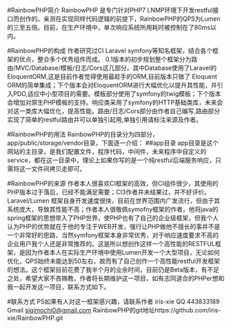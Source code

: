 #RainbowPHP简介
RainbowPHP 是专门针对PHP7 LNMP环境下开发restful接口而创作的。亲测在实现同样代码逻辑的前提下，RainbowPHP的QPS为Lumen的三至五倍。目前，在生产环境中，单次响应系统所用耗时被控制在了80ms以内。

#RainbowPHP的构成
作者研究过CI Laravel symfony等知名框架，结合各个框架的优点，整合多个优秀组件而成。
0.1版本的初步规划整个框架分为路由/MVC/Database/模板/日志/Cors这几部分。其中Database使用了Laravel的EloquentORM,这是目前作者觉得使用最趁手的ORM,目前版本只做了 Eloquent ORM的简单集成；下个版本会对EloquentORM进行大幅优化以提升其性能，并引入PDO,适应中小型项目的需要。模板部分使用了symfony的twig模板；下个版本会增加对原生PHP模板的支持。响应类采用了symfony的HTTP基础类库，未来会对这一类库大幅优化，提高性能。路由/日志/Cors部分由作者自己编写,路由部分实现了简单的restful路由并可以单独引起用,单独引用请标注来源及作者。

#RainbowPHP的用法
RainbowPHP的目录分为四部分，app/public/storage/vendor目录，下面逐一介绍：
##app目录
app目录是这个网站的主目录，是我们配置文件，程序代码，中间件，未来程序中自定义的service，都在这一目录中，理论上如果你写的是一个纯restful后端服务响应，只需将这一文件间拷贝走即可。




#RainbowPHP的来源
作者本人很喜欢CI框架的高效，但CI组件很少，其使用的PHP版本过于落后，已经不能满足需要；CI3作者并未结果过，并不好评价。Laravel/Lumen
框架自身开发速度很快，目前在世界范围内广发流行，但由于其系统庞大，导致其性能不高；作者本人很敬佩symofny框架的作者，他将java的spring框架的思想带入了PHP世界，使PHP也有了自己的企业级框架，但我个人认为PHP的优势就在于他的专注于WEB开发，强行让PHP做他不擅长的事并不是一个非常好的思路，当然symfony框架本身非常优秀，对于响应速度要求不高的企业用户我个人还是非常推荐的。这是所以想创作这样一个高性能的RESTFUL框架，是因为作者本人在实际生产环境中使用Lumen开发一个大型项目，无论如何优化，QPS始终未能达到50左右，故而有了自己创作一个高性能restful开发框架的想法。这个框架目前花费了我半个月的业余时间，目前仍是Beta版本，有不足之处，希望大家不吝赐教。作者将长期维护这一项目，如有志同道合的PHPer想和我一起开发这一项目，联系方式如下。

#联系方式
PS如果有人对这一框架感兴趣，请联系作者 iris-xie  QQ 443833189 Gmail siqimochi0@gmail.com   RainbowPHP的git地址https://github.com/iris-xie/RainbowPHP.git
